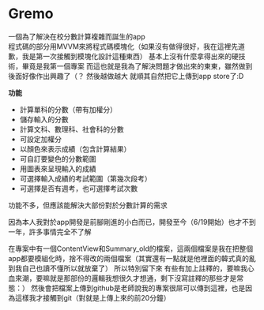 # Gremo
  
一個為了解決在校分數計算複雜而誕生的app  
程式碼的部分用MVVM來將程式碼模塊化（如果沒有做得很好，我在這裡先道歉，我是第一次接觸到模塊化設計這種東西）
基本上沒有什麼拿得出來的硬技術，畢竟是我第一個專案
而這也就是我為了解決問題才做出來的東東，雖然做到後面好像作出興趣了（？
然後越做越大 就順其自然把它上傳到app store了:D


**功能**
 - 計算單科的分數（帶有加權分）
 - 儲存輸入的分數
 - 計算文科、數理科、社會科的分數
 - 可設定加權分
 - 以顏色來表示成績（包含計算結果）
 - 可自訂要變色的分數範圍
 - 用圖表來呈現輸入的成績
 - 可選擇輸入成績的考試範圍（第幾次段考）
 - 可選擇是否有週考，也可選擇考試次數

功能不多，但應該能解決大部份對於分數計算的需求


因為本人我對於app開發是前腳剛進的小白而已，開發至今（6/19開始）也才不到一年，許多事情完全不了解

在專案中有一個ContentView和Summary_old的檔案，這兩個檔案是我在把整個app都要模組化時，捨不得改的兩個檔案（其實還有一點就是他裡面的韓式真的亂到我自己也讀不懂所以就放棄了）
所以特別留下來 
有些有加上註釋的，要嘛我心血來潮，要嘛就是那部份的邏輯我想很久才想通，剩下沒寫註釋的那些才是常態：）
然後會把檔案上傳到github是老師說我的專案很屌可以傳到這裡，也是因為這樣我才接觸到git（對就是上傳上來的前20分鐘）
